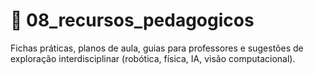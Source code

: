 # 📁 08_recursos_pedagogicos

Fichas práticas, planos de aula, guias para professores e sugestões de exploração interdisciplinar (robótica, física, IA, visão computacional).